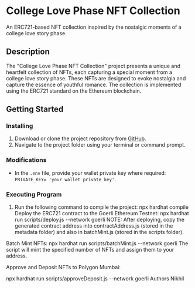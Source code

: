 # College Love Phase NFT Collection

An ERC721-based NFT collection inspired by the nostalgic moments of a college love story phase.

## Description

The "College Love Phase NFT Collection" project presents a unique and heartfelt collection of NFTs, each capturing a special moment from a college love story phase. These NFTs are designed to evoke nostalgia and capture the essence of youthful romance. The collection is implemented using the ERC721 standard on the Ethereum blockchain.

## Getting Started

### Installing

1. Download or clone the project repository from [GitHub](https://github.com/nikhil/college-love-nfts).
2. Navigate to the project folder using your terminal or command prompt.

### Modifications

- In the `.env` file, provide your wallet private key where required: `PRIVATE_KEY= 'your wallet private key'`.

### Executing Program

1. Run the following command to compile the project:
   npx hardhat compile
Deploy the ERC721 contract to the Goerli Ethereum Testnet:
npx hardhat run scripts/deploy.js --network goerli
NOTE: After deploying, copy the generated contract address into contractAddress.js (stored in the metadata folder) and also in batchMint.js (stored in the scripts folder).

Batch Mint NFTs:
npx hardhat run scripts/batchMint.js --network goerli
The script will mint the specified number of NFTs and assign them to your address.

Approve and Deposit NFTs to Polygon Mumbai:


npx hardhat run scripts/approveDeposit.js --network goerli
Authors
Nikhil
